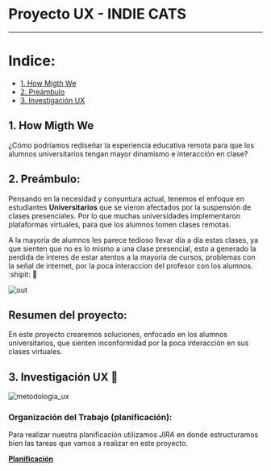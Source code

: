 # Proyecto UX - INDIE CATS
___

# Indice:
 * [1. How Migth We](#1-how-migth-we)
 * [2. Preámbulo](#1-preámbulo)
 * [3. Investigación UX](#3-investigación-ux)
 

## 1. How Migth We

¿Cómo podríamos rediseñar la experiencia educativa remota para que los alumnos universitarios tengan mayor dinamismo e interacción en clase?


## 2. Preámbulo:

Pensando en la necesidad y conyuntura actual, tenemos el enfoque en estudiantes **Universitarios** que se vieron afectados por la suspensión de clases presenciales. Por lo que muchas universidades implementaron plataformas virtuales, para que los alumnos tomen clases remotas.

A la mayoría de alumnos les parece tedioso llevar día a día estas clases, ya que sienten que no es lo mismo a una clase presencial, esto a generado la perdida de interes de estar atentos a la mayoria de cursos, problemas con la señal de internet, por la poca interaccion del profesor con los alumnos. :shipit: :mag_right:


  ![out](https://i.pinimg.com/originals/b0/20/a2/b020a222e503adfc005b54d8585d6ad3.gif)

## Resumen del proyecto:

En este proyecto crearemos soluciones, enfocado en los alumnos universitarios, que sienten inconformidad por la poca interacción en sus clases virtuales.

## 3. Investigación UX :pencil:

![metodologia_ux](https://github.com/judithmil/Reto-HMW/blob/master/metodologia%20ux.png)

### Organización del Trabajo (planificación): 
 Para realizar nuestra planificación utilizamos _JIRA_  en donde estructuramos bien las tareas que vamos a realizar en este proyecto.
 
 [**Planificación**](https://ruthcastroalva11.atlassian.net/jira/software/projects/IC/boards/1/backlog)
